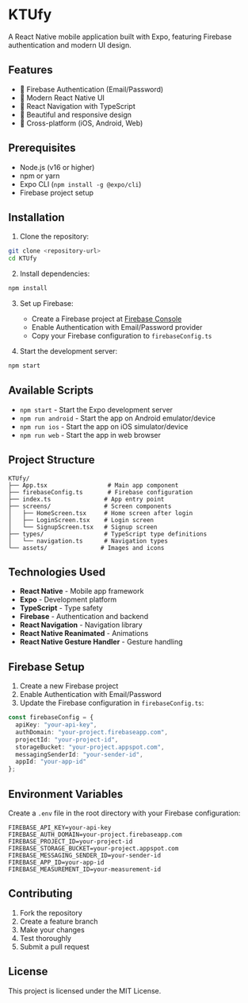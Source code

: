 # KTUfy

A React Native mobile application built with Expo, featuring Firebase authentication and modern UI design.

## Features

- 🔐 Firebase Authentication (Email/Password)
- 📱 Modern React Native UI
- 🧭 React Navigation with TypeScript
- 🎨 Beautiful and responsive design
- 📱 Cross-platform (iOS, Android, Web)

## Prerequisites

- Node.js (v16 or higher)
- npm or yarn
- Expo CLI (`npm install -g @expo/cli`)
- Firebase project setup

## Installation

1. Clone the repository:
```bash
git clone <repository-url>
cd KTUfy
```

2. Install dependencies:
```bash
npm install
```

3. Set up Firebase:
   - Create a Firebase project at [Firebase Console](https://console.firebase.google.com/)
   - Enable Authentication with Email/Password provider
   - Copy your Firebase configuration to `firebaseConfig.ts`

4. Start the development server:
```bash
npm start
```

## Available Scripts

- `npm start` - Start the Expo development server
- `npm run android` - Start the app on Android emulator/device
- `npm run ios` - Start the app on iOS simulator/device
- `npm run web` - Start the app in web browser

## Project Structure

```
KTUfy/
├── App.tsx                 # Main app component
├── firebaseConfig.ts       # Firebase configuration
├── index.ts               # App entry point
├── screens/               # Screen components
│   ├── HomeScreen.tsx     # Home screen after login
│   ├── LoginScreen.tsx    # Login screen
│   └── SignupScreen.tsx   # Signup screen
├── types/                 # TypeScript type definitions
│   └── navigation.ts      # Navigation types
└── assets/               # Images and icons
```

## Technologies Used

- **React Native** - Mobile app framework
- **Expo** - Development platform
- **TypeScript** - Type safety
- **Firebase** - Authentication and backend
- **React Navigation** - Navigation library
- **React Native Reanimated** - Animations
- **React Native Gesture Handler** - Gesture handling

## Firebase Setup

1. Create a new Firebase project
2. Enable Authentication with Email/Password
3. Update the Firebase configuration in `firebaseConfig.ts`:

```typescript
const firebaseConfig = {
  apiKey: "your-api-key",
  authDomain: "your-project.firebaseapp.com",
  projectId: "your-project-id",
  storageBucket: "your-project.appspot.com",
  messagingSenderId: "your-sender-id",
  appId: "your-app-id"
};
```

## Environment Variables

Create a `.env` file in the root directory with your Firebase configuration:

```
FIREBASE_API_KEY=your-api-key
FIREBASE_AUTH_DOMAIN=your-project.firebaseapp.com
FIREBASE_PROJECT_ID=your-project-id
FIREBASE_STORAGE_BUCKET=your-project.appspot.com
FIREBASE_MESSAGING_SENDER_ID=your-sender-id
FIREBASE_APP_ID=your-app-id
FIREBASE_MEASUREMENT_ID=your-measurement-id
```

## Contributing

1. Fork the repository
2. Create a feature branch
3. Make your changes
4. Test thoroughly
5. Submit a pull request

## License

This project is licensed under the MIT License.
